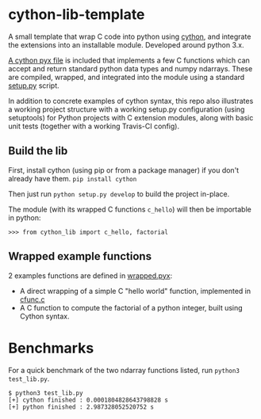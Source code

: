 cython-lib-template
=======================

A small template that wrap C code into python using [cython](http://cython.org/), and integrate the extensions into an installable module. Developed around python 3.x.

[A cython pyx file](cython_lib/wrapped.pyx) is included that implements a few C functions which can accept
and return standard
python data types and numpy ndarrays. These are compiled, wrapped, and
integrated into the module using a standard [setup.py](setup.py) script.

In addition to concrete examples of cython syntax, this repo also illustrates
a working project structure with a working setup.py configuration (using setuptools)
for Python projects with C extension modules, along with basic unit tests
(together with a working Travis-CI config).

## Build the lib

First, install cython (using pip or from a package manager) if you
don't already have them. `pip install cython`

Then just run `python setup.py develop` to build the project in-place.

The module (with its wrapped C functions `c_hello`) will then be importable in python:
```shell-script
>>> from cython_lib import c_hello, factorial
```

## Wrapped example functions

2 examples functions are defined in [wrapped.pyx](cython_example_proj/wrapped.pyx):

- A direct wrapping of a simple C "hello world" function, implemented in [cfunc.c](cython_example_proj/lib/cfunc.c)
- A C function to compute the factorial of a python integer, built using
    Cython syntax.

# Benchmarks

For a quick benchmark of the two ndarray functions listed, run `python3 test_lib.py`.

```
$ python3 test_lib.py
[+] cython finished : 0.0001804828643798828 s
[+] python finished : 2.987328052520752 s
```
